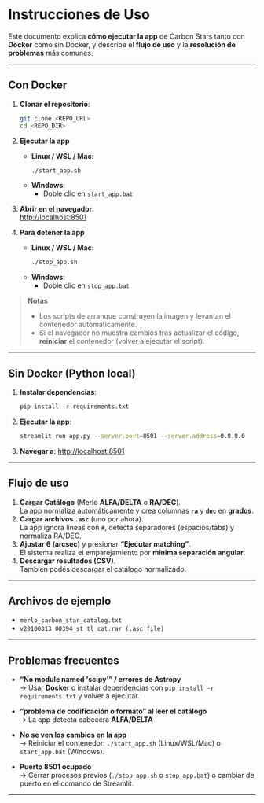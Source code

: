 # Instrucciones de Uso

Este documento explica **cómo ejecutar la app** de Carbon Stars tanto con **Docker** como sin Docker, y describe el **flujo de uso** y la **resolución de problemas** más comunes.

---

## Con Docker 

1. **Clonar el repositorio**:
   ```bash
   git clone <REPO_URL>
   cd <REPO_DIR>
   ```

2. **Ejecutar la app**  
   - **Linux / WSL / Mac**:
     ```bash
     ./start_app.sh
     ```
   - **Windows**:
     - Doble clic en `start_app.bat`

3. **Abrir en el navegador**:  
   <http://localhost:8501>

4. **Para detener la app**  
   - **Linux / WSL / Mac**:
     ```bash
     ./stop_app.sh
     ```
   - **Windows**:
     - Doble clic en `stop_app.bat` 

> **Notas**  
> - Los scripts de arranque construyen la imagen y levantan el contenedor automáticamente.  
> - Si el navegador no muestra cambios tras actualizar el código, **reiniciar** el contenedor (volver a ejecutar el script).

---

## Sin Docker (Python local)

1. **Instalar dependencias**:
   ```bash
   pip install -r requirements.txt
   ```

2. **Ejecutar la app**:
   ```bash
   streamlit run app.py --server.port=8501 --server.address=0.0.0.0
   ```

3. **Navegar a**: <http://localhost:8501>

---

## Flujo de uso

1. **Cargar Catálogo** (Merlo **ALFA/DELTA** o **RA/DEC**).  
   La app normaliza automáticamente y crea columnas **`ra`** y **`dec`** en **grados**.
2. **Cargar archivos `.asc`** (uno por ahora).  
   La app ignora líneas con `#`, detecta separadores (espacios/tabs) y normaliza RA/DEC.
3. **Ajustar** **θ (arcsec)** y presionar **“Ejecutar matching”**.  
   El sistema realiza el emparejamiento por **mínima separación angular**.
4. **Descargar resultados (CSV)**.  
   También podés descargar el catálogo normalizado.

---

## Archivos de ejemplo

- `merlo_carbon_star_catalog.txt`
- `v20100313_00394_st_tl_cat.rar (.asc file)`

---

## Problemas frecuentes

- **“No module named 'scipy'” / errores de Astropy**  
  → Usar **Docker** o instalar dependencias con `pip install -r requirements.txt` y volver a ejecutar.

- **“problema de codificación o formato” al leer el catálogo**  
  → La app detecta cabecera **ALFA/DELTA**

- **No se ven los cambios en la app**  
  → Reiniciar el contenedor: `./start_app.sh` (Linux/WSL/Mac) o `start_app.bat` (Windows).

- **Puerto 8501 ocupado**  
  → Cerrar procesos previos (`./stop_app.sh` o `stop_app.bat`) o cambiar de puerto en el comando de Streamlit.

---
